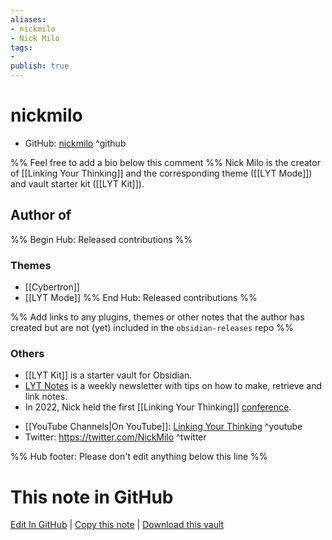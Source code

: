 ```yaml
---
aliases:
- nickmilo
- Nick Milo
tags:
- 
publish: true
---
```


# nickmilo

- GitHub: [nickmilo](https://github.com/nickmilo/) ^github
<!-- - Discord: `@` ^discord-->
<!-- - Website: <https://> ^website-->
<!-- - [[Publish sites|Publish site]]: <https://> ^publish-->

%% Feel free to add a bio below this comment %%
Nick Milo is the creator of [[Linking Your Thinking]] and the corresponding theme ([[LYT Mode]]) and vault starter kit ([[LYT Kit]]).

## Author of

%% Begin Hub: Released contributions %%

### Themes
- [[Cybertron]]
- [[LYT Mode]]
%% End Hub: Released contributions %%

%% Add links to any plugins, themes or other notes that the author has created but are not (yet) included in the `obsidian-releases` repo %%

<!--
### Unlisted plugins
-->

### Others
- [[LYT Kit]] is a starter vault for Obsidian.
- [LYT Notes](https://lyt.ck.page/e552e5b39e) is a weekly newsletter with tips on how to make, retrieve and link notes.
- In 2022, Nick held the first [[Linking Your Thinking]] [conference](https://www.linkingyourthinking.com/conference).

<!--
## Sponsor this author
-->

<!-- - [[GitHub sponsors]]: [Sponsor @nickmilo on GitHub Sponsors](https://github.com/sponsors/nickmilo) ^github-sponsor-->
<!-- - [[Buy me a coffee]]: <https://> ^buy-me-a-coffee-->
<!-- - [[PayPal]]: <https://> ^paypal-->
<!-- - [[Patreon]]: <https://> ^patreon-->

<!--
## Follow this author
-->

- [[YouTube Channels|On YouTube]]: [Linking Your Thinking](https://www.youtube.com/channel/UC85D7ERwhke7wVqskV_DZUA) ^youtube
- Twitter: <https://twitter.com/NickMilo> ^twitter
<!-- - ... -->

%% Hub footer: Please don't edit anything below this line %%

# This note in GitHub

<span class="git-footer">[Edit In GitHub](https://github.dev/obsidian-community/obsidian-hub/blob/main/01%20-%20Community/People/nickmilo.md "git-hub-edit-note") | [Copy this note](https://raw.githubusercontent.com/obsidian-community/obsidian-hub/main/01%20-%20Community/People/nickmilo.md "git-hub-copy-note") | [Download this vault](https://github.com/obsidian-community/obsidian-hub/archive/refs/heads/main.zip "git-hub-download-vault") </span>

